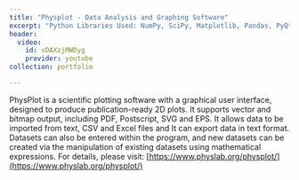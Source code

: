 ```yaml
---
title: "Physplot - Data Analysis and Graphing Software"
excerpt: "Python Libraries Used: NumPy, SciPy, Matplotlib, Pandas, PyQt<br/><img src='/images/physplot.png'>"
header:
  video:
    id: vDAXzjMWDyg
    provider: youtube
collection: portfolio

---
```


PhysPlot is a scientific plotting software with a graphical user interface, designed to produce publication-ready 2D plots. It supports vector and bitmap output, including PDF, Postscript, SVG and EPS. It allows data to be imported from text, CSV and Excel files and It can export data in text format. Datasets can also be entered within the program, and new datasets can be created via the manipulation of existing datasets using mathematical expressions.
For details, please visit: [https://www.physlab.org/physplot/](https://www.physlab.org/physplot/)
